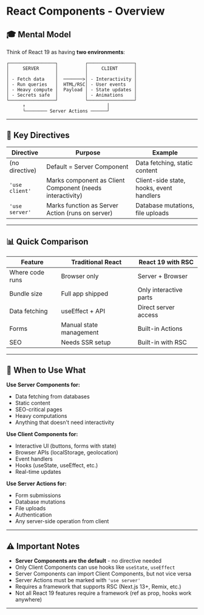 # React Components - Overview

## 🎓 Mental Model

Think of React 19 as having **two environments**:

```
┌─────────────────┐          ┌─────────────────┐
│     SERVER      │          │     CLIENT      │
│                 │          │                 │
│ - Fetch data    │  ───────>│ - Interactivity │
│ - Run queries   │  HTML/RSC│ - User events   │
│ - Heavy compute │  Payload │ - State updates │
│ - Secrets safe  │          │ - Animations    │
└─────────────────┘          └─────────────────┘
      ↑                              │
      └──────── Server Actions ──────┘
```

---

## 🎯 Key Directives

| Directive      | Purpose                                                   | Example                                  |
| -------------- | --------------------------------------------------------- | ---------------------------------------- |
| (no directive) | Default = Server Component                                | Data fetching, static content            |
| `'use client'` | Marks component as Client Component (needs interactivity) | Client-side state, hooks, event handlers |
| `'use server'` | Marks function as Server Action (runs on server)          | Database mutations, file uploads         |

---

## 📊 Quick Comparison

| Feature         | Traditional React       | React 19 with RSC      |
| --------------- | ----------------------- | ---------------------- |
| Where code runs | Browser only            | Server + Browser       |
| Bundle size     | Full app shipped        | Only interactive parts |
| Data fetching   | useEffect + API         | Direct server access   |
| Forms           | Manual state management | Built-in Actions       |
| SEO             | Needs SSR setup         | Built-in with RSC      |

---

## 🚀 When to Use What

**Use Server Components for:**

- Data fetching from databases
- Static content
- SEO-critical pages
- Heavy computations
- Anything that doesn't need interactivity

**Use Client Components for:**

- Interactive UI (buttons, forms with state)
- Browser APIs (localStorage, geolocation)
- Event handlers
- Hooks (useState, useEffect, etc.)
- Real-time updates

**Use Server Actions for:**

- Form submissions
- Database mutations
- File uploads
- Authentication
- Any server-side operation from client

---

## ⚠️ Important Notes

- **Server Components are the default** - no directive needed
- Only Client Components can use hooks like `useState`, `useEffect`
- Server Components can import Client Components, but not vice versa
- Server Actions must be marked with `'use server'`
- Requires a framework that supports RSC (Next.js 13+, Remix, etc.)
- Not all React 19 features require a framework (ref as prop, hooks work anywhere)

---